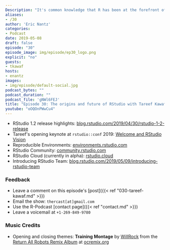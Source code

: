 ```yaml
---
Description: "It's common knowledge that R has been at the forefront of leading innovation in statistics and data science. But one area that's not commonly discussed is how to build a successful business around R and open-source?  In episode 30 of the R-Podcast, I am very excited to be joined by RStudio president Tareef Kawaf!  We cover a wide variety of topics including his journey to RStudio, building a robust organization structure, and how an open-core model drives RStudio's vision for the present and future.  Plus you'll hear how Tareef became the 'T-Test' within RStudio and how he earned the moniker of Mr. Shiny!" 
aliases:
- /30
author: 'Eric Nantz'
categories:
- Podcast
date: 2019-05-08
draft: false
episode: "30"
episode_image: img/episode/ep30_logo.png
explicit: "no"
guests:
- tkawaf
hosts:
- enantz
images:
- img/episode/default-social.jpg
podcast_bytes: ""
podcast_duration: ""
podcast_file: 'gNWl6FEJ'
title: "Episode 30: The origins and future of RStudio with Tareef Kawaf"
youtube: "oOQOnPWwCu4"
---
```


* RStudio 1.2 release highlights: [blog.rstudio.com/2019/04/30/rstudio-1-2-release](https://blog.rstudio.com/2019/04/30/rstudio-1-2-release/)
* Tareef's opening keynote at `rstudio::conf` 2019: [Welcome and RStudio Vision](https://resources.rstudio.com/rstudio-conf-2019/opening-keynote-tareef-kawaf)
* Reproducible Environments: [environments.rstudio.com](https://environments.rstudio.com/)
* RStudio Community: [community.rstudio.com](https://community.rstudio.com/)
* RStudio Cloud (currently in alpha): [rstudio.cloud](https://rstudio.cloud/)
* Introducing RStudio Team: [blog.rstudio.com/2019/05/09/introducing-rstudio-team](https://blog.rstudio.com/2019/05/09/introducing-rstudio-team/)


### Feedback

- Leave a comment on this episode's [post]({{< ref "030-tareef-kawaf.md" >}})
- Email the show: `thercast[at]gmail.com`
- Use the R-Podcast [contact page]({{< ref "contact.md" >}})
- Leave a voicemail at `+1-269-849-9780`

### Music Credits

- Opening and closing themes: __Training Montage__ by [WillRock](http://ocremix.org/artist/5043/willrock)  from the [Return All Robots Remix Album](http://ocremix.org/events/returnallrobots/) at [ocremix.org](http://ocremix.org/)
